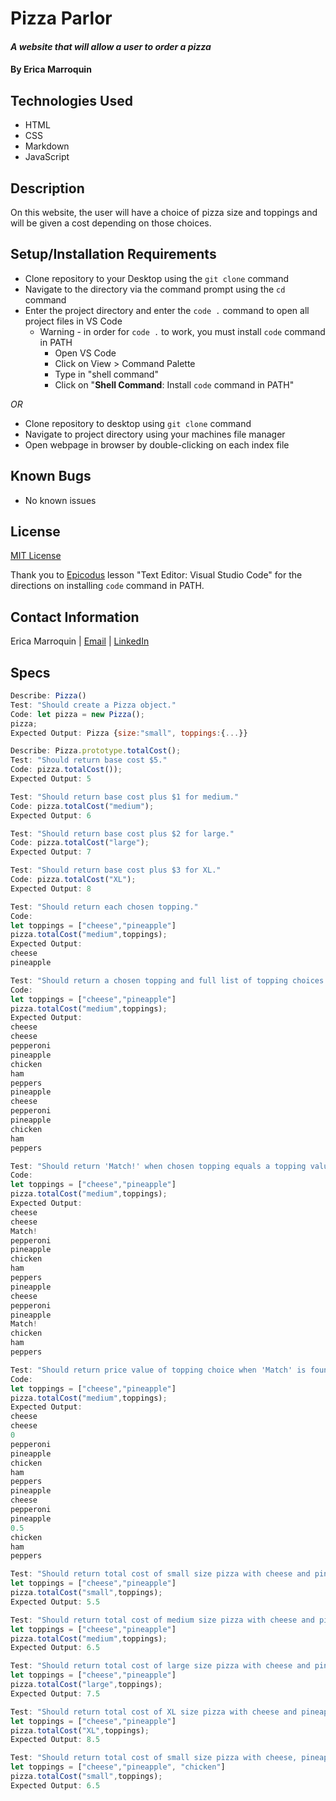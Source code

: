 # Pizza Parlor

#### _A website that will allow a user to order a pizza_

#### By Erica Marroquin

## Technologies Used

* HTML
* CSS
* Markdown
* JavaScript

## Description

On this website, the user will have a choice of pizza size and toppings and will be given a cost depending on those choices.

## Setup/Installation Requirements

* Clone repository to your Desktop using the `git clone` command
* Navigate to the directory via the command prompt using the `cd` command
* Enter the project directory and enter the `code .` command to open all project files in VS Code
  * Warning - in order for `code .` to work, you must install `code` command in PATH
    * Open VS Code
    * Click on View > Command Palette
    * Type in "shell command"
    * Click on "__Shell Command__: Install `code` command in PATH"

_OR_

* Clone repository to desktop using `git clone` command
* Navigate to project directory using your machines file manager
* Open webpage in browser by double-clicking on each index file


## Known Bugs

* No known issues

## License

[MIT License](https://opensource.org/licenses/MIT)

Thank you to  [Epicodus](https://www.epicodus.com/) lesson "Text Editor: Visual Studio Code" for the directions on installing `code` command in PATH. 

## Contact Information

Erica Marroquin | [Email](mailto:ericamarroquin03@gmail.com) | [LinkedIn](https://www.linkedin.com/in/erica-marroquin/)

## Specs

```javascript
Describe: Pizza()
Test: "Should create a Pizza object."
Code: let pizza = new Pizza();
pizza;
Expected Output: Pizza {size:"small", toppings:{...}}

Describe: Pizza.prototype.totalCost();
Test: "Should return base cost $5."
Code: pizza.totalCost());
Expected Output: 5

Test: "Should return base cost plus $1 for medium."
Code: pizza.totalCost("medium");
Expected Output: 6

Test: "Should return base cost plus $2 for large."
Code: pizza.totalCost("large");
Expected Output: 7

Test: "Should return base cost plus $3 for XL."
Code: pizza.totalCost("XL");
Expected Output: 8

Test: "Should return each chosen topping."
Code:
let toppings = ["cheese","pineapple"]
pizza.totalCost("medium",toppings);
Expected Output:
cheese
pineapple

Test: "Should return a chosen topping and full list of topping choices for each chosen topping."
Code:
let toppings = ["cheese","pineapple"]
pizza.totalCost("medium",toppings);
Expected Output:
cheese
cheese
pepperoni
pineapple
chicken
ham
peppers
pineapple
cheese
pepperoni
pineapple
chicken
ham
peppers

Test: "Should return 'Match!' when chosen topping equals a topping value in the list of topping choices."
Code:
let toppings = ["cheese","pineapple"]
pizza.totalCost("medium",toppings);
Expected Output:
cheese
cheese
Match!
pepperoni
pineapple
chicken
ham
peppers
pineapple
cheese
pepperoni
pineapple
Match!
chicken
ham
peppers

Test: "Should return price value of topping choice when 'Match' is found."
Code:
let toppings = ["cheese","pineapple"]
pizza.totalCost("medium",toppings);
Expected Output:
cheese
cheese
0
pepperoni
pineapple
chicken
ham
peppers
pineapple
cheese
pepperoni
pineapple
0.5
chicken
ham
peppers

Test: "Should return total cost of small size pizza with cheese and pineapple."
let toppings = ["cheese","pineapple"]
pizza.totalCost("small",toppings);
Expected Output: 5.5

Test: "Should return total cost of medium size pizza with cheese and pineapple."
let toppings = ["cheese","pineapple"]
pizza.totalCost("medium",toppings);
Expected Output: 6.5

Test: "Should return total cost of large size pizza with cheese and pineapple."
let toppings = ["cheese","pineapple"]
pizza.totalCost("large",toppings);
Expected Output: 7.5

Test: "Should return total cost of XL size pizza with cheese and pineapple."
let toppings = ["cheese","pineapple"]
pizza.totalCost("XL",toppings);
Expected Output: 8.5

Test: "Should return total cost of small size pizza with cheese, pineapple, and chicken."
let toppings = ["cheese","pineapple", "chicken"]
pizza.totalCost("small",toppings);
Expected Output: 6.5
```